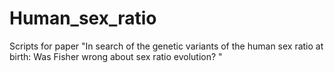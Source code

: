# Human_sex_ratio
Scripts for paper "In search of the genetic variants of the human sex ratio at birth: Was Fisher wrong about sex ratio evolution? "
